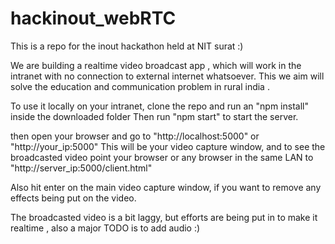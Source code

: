# hackinout_webRTC
This is a repo for the inout hackathon held at NIT surat :) 

We are building a realtime video broadcast app , which will work in the intranet with no connection to external internet whatsoever. This we aim will solve the education and communication problem in rural india .   

To use it locally on your intranet, clone the repo and run an "npm install" inside the downloaded folder
Then run "npm start" to start the server.

then open your browser and go to "http://localhost:5000" or "http://your_ip:5000"
This will be your video capture window, and to see the broadcasted video point your browser or any browser in the same LAN to "http://server_ip:5000/client.html"

Also hit enter on the main video capture window, if you want to remove any effects being put on the video.

The broadcasted video is a bit laggy, but efforts are being put in to make it realtime , also a major TODO is to add audio :)
